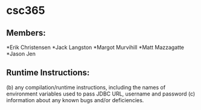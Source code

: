 # csc365
## Members:
*Erik Christensen
*Jack Langston
*Margot Murvihill
*Matt Mazzagatte
*Jason Jen
## Runtime Instructions:
 (b) any compilation/runtime instructions, including the names of environment variables used to pass
JDBC URL, username and password
(c) information about any known bugs and/or deficiencies.
